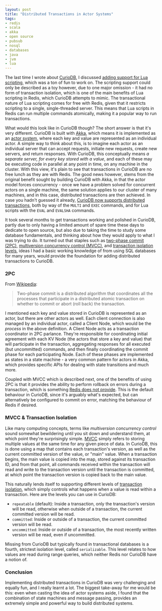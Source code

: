 ```yaml
---
layout: post
title: "Distributed Transactions in Actor Systems"
tags:
- redis
- scala
- akka
- open source
- pubsub
- nosql
- databases
- java
- jvm
- lua
---
```


The last time I wrote about [CurioDB][curiodb], I discussed [adding support for Lua scripting][lua-post], which was a ton of fun to work on. The scripting support could only be described as a toy however, due to one major omission - it had no form of transaction isolation, which is one of the main benefits of Lua scripting in Redis, which CurioDB attempts to mimic. The transactional nature of Lua scripting comes for free with Redis, given that it restricts scripting to a single, single-threaded server. This means that Lua scripts in Redis can run multiple commands atomically, making it a popular way to run transactions.

What would this look like in CurioDB though? The short answer is that it's very different. CurioDB is built with [Akka][akka], which means it is implemented as an [actor system][actor-model], where each key and value are represented as an individual actor. A simple way to think about this, is to imagine each actor as an individual server that can accept requests, initiate new requests, create new servers, and return responses. With CurioDB, this conceptually means *a separate server, for every key stored with a value*, and each of these may be executing code in parallel at any point in time, on any machine in the cluster. With this view, it's plain to see that transactions in CurioDB are no free lunch as they are with Redis. The good news however, stems from the original benefit sought by building CurioDB with Akka, in that the actor model forces concurrency - once we have a problem solved for concurrent actors on a single machine, the same solution applies to our cluster of many machines, and in this case, distributed transactions are then achieved. In case you hadn't guessed it already, [CurioDB now supports distributed transactions][transaction-commits], both by way of the `MULTI` and `EXEC` commands, and for Lua scripts with the `EVAL` and `EVALSHA` commands.

It took several months to get transactions working and polished in CurioDB, partly due to only having a limited amount of spare time these days to dedicate to open source, but also due to taking the time to study some database fundamentals, and thinking about how they would apply to what I was trying to do. It turned out that staples such as [two-phase commit (2PC)][2pc], [multiversion concurrency control (MVCC)][mvcc], and [transaction isolation levels][isolation], ideas I had a basic working knowledge of from using SQL databases for many years, would provide the foundation for adding distributed transactions to CurioDB.

### 2PC

From [Wikipedia][2pc]:

> Two-phase commit is a distributed algorithm that coordinates all the processes that participate in a distributed atomic transaction on whether to commit or abort (roll back) the transaction.

I mentioned each key and value stored in CurioDB is represented as an actor, but there are other actors as well. Each client connection is also managed by an individual actor, called a Client Node, which would be the *process* in the above definition. A Client Node acts as a transaction coordinator in 2PC parlance. They're responsible for coordinating initial agreement with each KV Node (the actors that store a key and value) that will participate in the transaction, aggregating responses for all executed (but uncommitted) commands, and then finally coordinating the commit phase for each participating Node. Each of these phases are implemented as states in a state machine - a very common pattern for actors in Akka, which provides specific APIs for dealing with state transitions and much more.

Coupled with MVCC which is described next, one of the benefits of using 2PC is that it provides the ability to perform rollback on errors during a transaction, which is something [Redis does not provide][redis-rollback]. This is the default behaviour in CurioDB, since it's arguably what's expected, but can alternatively be configured to commit on error, matching the behaviour of Redis if desired.

### MVCC & Transaction Isolation

Like many computing concepts, terms like *multiversion concurrency control* sound somewhat bewildering until you sit down and understand them, at which point they're surprisingly simple. [MVCC][mvcc] simply refers to storing multiple values at the same time for any given piece of data. In CurioDB, this is done using a map that contains each transaction's version, as well as the current committed version of the value, or "main" value. When a transaction begins, the main value is copied into the map, stored against its transaction ID, and from that point, all commands received within the transaction will read and write to the transaction version until the transaction is committed, at which point the transaction version is copied back to the main value.

This naturally lends itself to supporting different levels of [transaction isolation][isolation], which simply controls what happens when a value is read within a transaction. Here are the levels you can use in CurioDB:

* `repeatable` (default): Inside a transaction, only the transaction's
  version will be read, otherwise when outside of a transaction, the
  current committed version will be read.
* `committed`: Inside or outside of a transaction, the current
  committed version will be read.
* `uncommitted`: Inside or outside of a transaction, the most recently
  written version will be read, even if uncommitted.

Missing from CurioDB but typically found in transactional databases is a fourth, strictest isolation level, called `serializable`. This level relates to how values are read during range queries, which neither Redis nor CurioDB have a notion of.

### Conclusion

Implementing distributed transactions in CurioDB was very challenging and equally fun, and I really learnt a lot. The biggest take-away for me would be this: even when casting the idea of actor systems aside, I found that the combination of state machines and message passing, provides an extremely simple and powerful way to build distributed systems.

[curiodb]: https://github.com/stephenmcd/curiodb
[lua-post]: /2015/08/08/embedding-lua-in-scala-with-java-oh-my/
[akka]: http://akka.io/
[actor-model]: https://en.wikipedia.org/wiki/Actor_model
[transaction-commits]: https://github.com/stephenmcd/curiodb/compare/324e879338...8c33a334ad
[2pc]: https://en.wikipedia.org/wiki/Two-phase_commit_protocol
[mvcc]: https://en.wikipedia.org/wiki/Multiversion_concurrency_control
[isolation]: https://en.wikipedia.org/wiki/Isolation_(database_systems)
[redis-rollback]: http://redis.io/topics/transactions#why-redis-does-not-support-roll-backs
